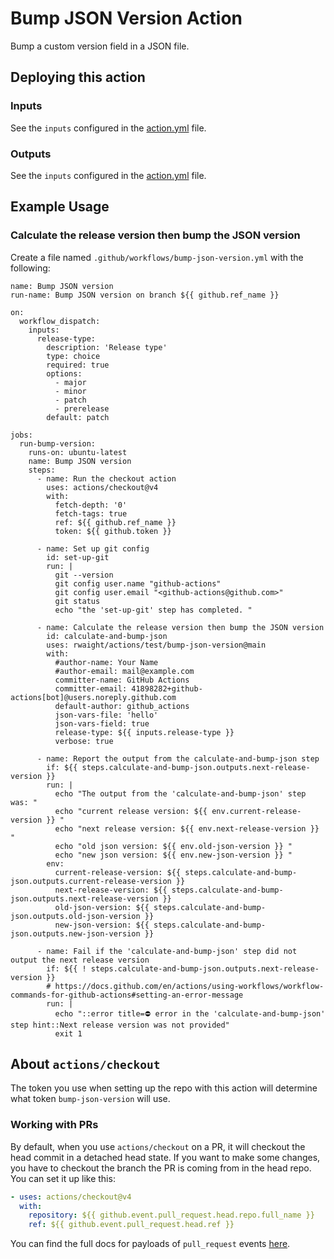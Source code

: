 # Bump JSON Version Action

Bump a custom version field in a JSON file.

## Deploying this action

### Inputs

See the `inputs` configured in the [action.yml](action.yml) file.

### Outputs

See the `inputs` configured in the [action.yml](action.yml) file.


## Example Usage


### Calculate the release version then bump the JSON version

Create a file named `.github/workflows/bump-json-version.yml` with the following:
```
name: Bump JSON version
run-name: Bump JSON version on branch ${{ github.ref_name }}

on:
  workflow_dispatch:
    inputs:
      release-type:
        description: 'Release type'
        type: choice
        required: true
        options:
          - major
          - minor
          - patch
          - prerelease
        default: patch

jobs:
  run-bump-version:
    runs-on: ubuntu-latest
    name: Bump JSON version
    steps:
      - name: Run the checkout action
        uses: actions/checkout@v4
        with:
          fetch-depth: '0'
          fetch-tags: true
          ref: ${{ github.ref_name }}
          token: ${{ github.token }}

      - name: Set up git config
        id: set-up-git
        run: |
          git --version
          git config user.name "github-actions"
          git config user.email "<github-actions@github.com>"
          git status
          echo "the 'set-up-git' step has completed. "

      - name: Calculate the release version then bump the JSON version
        id: calculate-and-bump-json
        uses: rwaight/actions/test/bump-json-version@main
        with:
          #author-name: Your Name
          #author-email: mail@example.com
          committer-name: GitHub Actions
          committer-email: 41898282+github-actions[bot]@users.noreply.github.com
          default-author: github_actions
          json-vars-file: 'hello'
          json-vars-field: true
          release-type: ${{ inputs.release-type }}
          verbose: true

      - name: Report the output from the calculate-and-bump-json step
        if: ${{ steps.calculate-and-bump-json.outputs.next-release-version }}
        run: |
          echo "The output from the 'calculate-and-bump-json' step was: "
          echo "current release version: ${{ env.current-release-version }} "
          echo "next release version: ${{ env.next-release-version }} "
          echo "old json version: ${{ env.old-json-version }} "
          echo "new json version: ${{ env.new-json-version }} "
        env:
          current-release-version: ${{ steps.calculate-and-bump-json.outputs.current-release-version }}
          next-release-version: ${{ steps.calculate-and-bump-json.outputs.next-release-version }}
          old-json-version: ${{ steps.calculate-and-bump-json.outputs.old-json-version }}
          new-json-version: ${{ steps.calculate-and-bump-json.outputs.new-json-version }}

      - name: Fail if the 'calculate-and-bump-json' step did not output the next release version
        if: ${{ ! steps.calculate-and-bump-json.outputs.next-release-version }}
        # https://docs.github.com/en/actions/using-workflows/workflow-commands-for-github-actions#setting-an-error-message
        run: |
          echo "::error title=⛔ error in the 'calculate-and-bump-json' step hint::Next release version was not provided"
          exit 1

```

## About `actions/checkout`

The token you use when setting up the repo with this action will determine what token `bump-json-version` will use.  

### Working with PRs

By default, when you use `actions/checkout` on a PR, it will checkout the head commit in a detached head state.
If you want to make some changes, you have to checkout the branch the PR is coming from in the head repo.  
You can set it up like this:

```yaml
- uses: actions/checkout@v4
  with:
    repository: ${{ github.event.pull_request.head.repo.full_name }}
    ref: ${{ github.event.pull_request.head.ref }}
```

You can find the full docs for payloads of `pull_request` events [here](https://docs.github.com/en/developers/webhooks-and-events/webhooks/webhook-events-and-payloads#webhook-payload-example-32).

